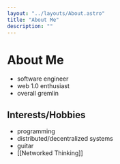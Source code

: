 ```yaml
---
layout: "../layouts/About.astro"
title: "About Me"
description: ""
---
```


# About Me

- software engineer
- web 1.0 enthusiast
- overall gremlin

## Interests/Hobbies

- programming
- distributed/decentralized systems
- guitar
- [[Networked Thinking]]
